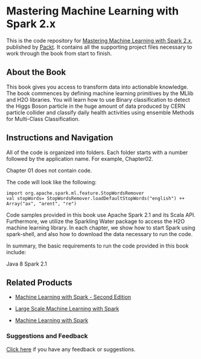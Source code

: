 # Mastering Machine Learning with Spark 2.x
This is the code repository for [Mastering Machine Learning with Spark 2.x](https://www.packtpub.com/big-data-and-business-intelligence/mastering-machine-learning-spark-2x?utm_source=github&utm_medium=repository&utm_campaign=9781785283451), published by [Packt](https://www.packtpub.com/?utm_source=github). It contains all the supporting project files necessary to work through the book from start to finish.
## About the Book
This book gives you access to transform data into actionable knowledge. The book commences by defining machine learning primitives by the MLlib and H2O libraries. You will learn how to use Binary classification to detect the Higgs Boson particle in the huge amount of data produced by CERN particle collider and classify daily health activities using ensemble Methods for Multi-Class Classification.
## Instructions and Navigation
All of the code is organized into folders. Each folder starts with a number followed by the application name. For example, Chapter02.

Chapter 01 does not contain code.

The code will look like the following:
```
import org.apache.spark.ml.feature.StopWordsRemover 
val stopWords= StopWordsRemover.loadDefaultStopWords("english") ++ Array("ax", "arent", "re")
```

Code samples provided in this book use Apache Spark 2.1 and its Scala API. Furthermore, we utilize the Sparkling Water package to access the H2O machine learning library. In each chapter, we show how to start Spark using spark-shell, and also how to download the data necessary to run the code.



In summary, the basic requirements to run the code provided in this book include:

 Java 8
Spark 2.1

## Related Products
* [Machine Learning with Spark - Second Edition](https://www.packtpub.com/big-data-and-business-intelligence/machine-learning-spark-second-edition?utm_source=github&utm_medium=repository&utm_campaign=9781785889936)

* [Large Scale Machine Learning with Spark](https://www.packtpub.com/big-data-and-business-intelligence/large-scale-machine-learning-spark?utm_source=github&utm_medium=repository&utm_campaign=9781785888748)

* [Machine Learning with Spark](https://www.packtpub.com/big-data-and-business-intelligence/machine-learning-spark?utm_source=github&utm_medium=repository&utm_campaign=9781783288519)

### Suggestions and Feedback
[Click here](https://docs.google.com/forms/d/e/1FAIpQLSe5qwunkGf6PUvzPirPDtuy1Du5Rlzew23UBp2S-P3wB-GcwQ/viewform) if you have any feedback or suggestions.
